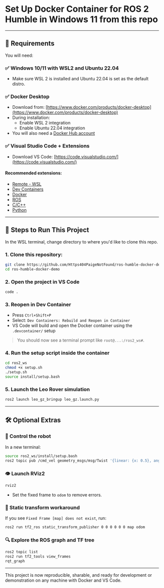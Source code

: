 # Set Up Docker Container for ROS 2 Humble in Windows 11 from this repo

---

## 🧪 Requirements

You will need:

### ✅ Windows 10/11 with WSL2 and Ubuntu 22.04
- Make sure WSL 2 is installed and Ubuntu 22.04 is set as the default distro.

### ✅ Docker Desktop
- Download from: [https://www.docker.com/products/docker-desktop](https://www.docker.com/products/docker-desktop)
- During installation:
  - Enable WSL 2 integration
  - Enable Ubuntu 22.04 integration
- You will also need a [Docker Hub account](https://hub.docker.com/)

### ✅ Visual Studio Code + Extensions
- Download VS Code: [https://code.visualstudio.com/](https://code.visualstudio.com/)

#### Recommended extensions:
- [Remote - WSL](https://marketplace.visualstudio.com/items?itemName=ms-vscode-remote.remote-wsl)
- [Dev Containers](https://marketplace.visualstudio.com/items?itemName=ms-vscode-remote.remote-containers)
- [Docker](https://marketplace.visualstudio.com/items?itemName=ms-azuretools.vscode-docker)
- [ROS](https://marketplace.visualstudio.com/items?itemName=ms-iot.vscode-ros)
- [C/C++](https://marketplace.visualstudio.com/items?itemName=ms-vscode.cpptools)
- [Python](https://marketplace.visualstudio.com/items?itemName=ms-python.python)

---

## 🚀 Steps to Run This Project
In the WSL terminal, change directory to where you'd like to clone this repo. 

### 1. Clone this repository:
```bash
git clone https://github.com/Https404PaigeNotFound/ros-humble-docker-demo.git
cd ros-humble-docker-demo
```


### 2. Open the project in VS Code
```bash
code .
```

### 3. Reopen in Dev Container
- Press `Ctrl+Shift+P`
- Select: `Dev Containers: Rebuild and Reopen in Container`
- VS Code will build and open the Docker container using the `.devcontainer/` setup
> You should now see a terminal prompt like `root@...:/ros2_ws#`.

### 4. Run the setup script inside the container
```bash
cd ros2_ws
chmod +x setup.sh
./setup.sh
source install/setup.bash
```

### 5. Launch the Leo Rover simulation
```bash
ros2 launch leo_gz_bringup leo_gz.launch.py
```

---

## 🛠️ Optional Extras

### 📡 Control the robot
In a new terminal:
```bash
source ros2_ws/install/setup.bash
ros2 topic pub /cmd_vel geometry_msgs/msg/Twist '{linear: {x: 0.5}, angular: {z: 0.2}}'
```

### 👁️ Launch RViz2
```bash
rviz2
```
- Set the fixed frame to `odom` to remove errors.

### 🧭 Static transform workaround
If you see `Fixed Frame [map] does not exist`, run:
```bash
ros2 run tf2_ros static_transform_publisher 0 0 0 0 0 0 map odom
```

### 🔍 Explore the ROS graph and TF tree
```bash
ros2 topic list
ros2 run tf2_tools view_frames
rqt_graph
```

---

This project is now reproducible, sharable, and ready for development or demonstration on any machine with Docker and VS Code.

